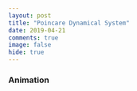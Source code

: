 ```yaml
---
layout: post
title: "Poincare Dynamical System"
date: 2019-04-21
comments: true
image: false
hide: true
---
```


### Animation

<canvas id="myCanvas2" width="600" height="600" style="margin-left:auto;margin-right:auto;display:block;"></canvas>
				
<script type="text/javascript" src="{{ site.roooot }}/assets/js/poincare-dynamical-system.js"></script>

